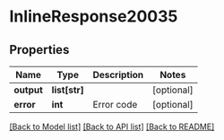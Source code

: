# InlineResponse20035

## Properties
Name | Type | Description | Notes
------------ | ------------- | ------------- | -------------
**output** | **list[str]** |  | [optional] 
**error** | **int** | Error code | [optional] 

[[Back to Model list]](../README.md#documentation-for-models) [[Back to API list]](../README.md#documentation-for-api-endpoints) [[Back to README]](../README.md)

